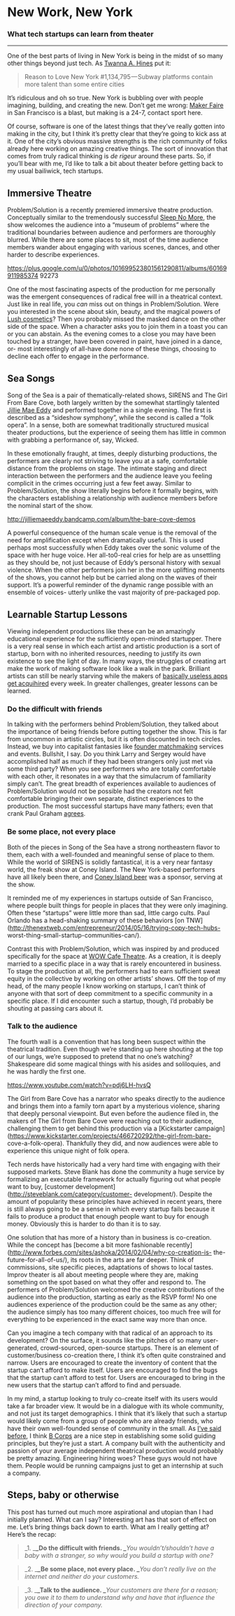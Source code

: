 # New Work, New York

### What tech startups can learn from theater

* * *

One of the best parts of living in New York is being in the midst of so many
other things beyond just tech. As [Twanna A.
Hines](https://twitter.com/funkybrownchick) put it:

> Reason to Love New York #1,134,795 — Subway platforms contain more talent
than some entire cities

It’s ridiculous and oh so true. New York is bubbling over with people
imagining, building, and creating the new. Don’t get me wrong: [Maker
Faire](http://makerfaire.com/) in San Francisco is a blast, but making is a
24-7, contact sport here.

Of course, software is one of the latest things that they’ve really gotten
into making in the city, but I think it’s pretty clear that they’re going to
kick ass at it. One of the city’s obvious massive strengths is the rich
community of folks already here working on amazing creative things. The sort
of innovation that comes from truly radical thinking is _de rigeur_ around
these parts. So, if you’ll bear with me, I’d like to talk a bit about theater
before getting back to my usual bailiwick, tech startups.

## Immersive Theatre

Problem/Solution is a recently premiered immersive theatre production.
Conceptually similar to the tremendously successful [Sleep No
More](http://sleepnomorenyc.com/#listen), the show welcomes the audience into
a “museum of problems” where the traditional boundaries between audience and
performers are thoroughly blurred. While there are some places to sit, most of
the time audience members wander about engaging with various scenes, dances,
and other harder to describe experiences.

https://plus.google.com/u/0/photos/101699523801561290811/albums/60169911985374
92273

One of the most fascinating aspects of the production for me personally was
the emergent consequences of radical free will in a theatrical context. Just
like in real life, you _can_ miss out on things in Problem/Solution. Were you
interested in the scene about skin, beauty, and the magical powers of [Lush
cosmetics](http://www.lush.com/)? Then you probably missed the masked dance on
the other side of the space. When a character asks you to join them in a toast
you can or you can abstain. As the evening comes to a close you may have been
touched by a stranger, have been covered in paint, have joined in a dance, or-
most interestingly of all-have done none of these things, choosing to decline
each offer to engage in the performance.

## Sea Songs

Song of the Sea is a pair of thematically-related shows, SIRENS and The Girl
From Bare Cove, both largely written by the somewhat startlingly talented
[Jillie Mae Eddy](http://jilliemae.com/) and performed together in a single
evening. The first is described as a “sideshow symphony”, while the second is
called a “folk opera”. In a sense, both are somewhat traditionally structured
musical theater productions, but the experience of seeing them has little in
common with grabbing a performance of, say, Wicked.

In these emotionally fraught, at times, deeply disturbing productions, the
performers are clearly not striving to leave you at a safe, comfortable
distance from the problems on stage. The intimate staging and direct
interaction between the performers and the audience leave you feeling
complicit in the crimes occurring just a few feet away. Similar to
Problem/Solution, the show literally begins before it formally begins, with
the characters establishing a relationship with audience members before the
nominal start of the show.

http://jilliemaeeddy.bandcamp.com/album/the-bare-cove-demos

A powerful consequence of the human scale venue is the removal of the need for
amplification except when dramatically useful. This is used perhaps most
successfully when Eddy takes over the sonic volume of the space with her huge
voice. Her all-to0-real cries for help are as unsettling as they should be,
not just because of Eddy’s personal history with sexual violence. When the
other performers join her in the more uplifting moments of the shows, you
cannot help but be carried along on the waves of their support. It’s a
powerful reminder of the dynamic range possible with an ensemble of voices-
utterly unlike the vast majority of pre-packaged pop.

## Learnable Startup Lessons

Viewing independent productions like these can be an amazingly educational
experience for the sufficiently open-minded startupper. There is a very real
sense in which each artist and artistic production is a sort of startup, born
with no inherited resources, needing to justify its own existence to see the
light of day. In many ways, the struggles of creating art make the work of
making software look like a walk in the park. Brilliant artists can still be
nearly starving while the makers of [basically useless apps get
acquihired](http://www.crunchbase.com/organization/summly) every week. In
greater challenges, greater lessons can be learned.

### Do the difficult with friends

In talking with the performers behind Problem/Solution, they talked about the
importance of being friends before putting together the show. This is far from
uncommon in artistic circles, but it is often discounted in tech circles.
Instead, we buy into capitalist fantasies like [founder
matchmaking](http://www.entrepreneur.com/article/226729) services and events.
Bullshit, I say. Do you think Larry and Sergey would have accomplished half as
much if they had been strangers only just met via some third party? When you
see performers who are totally comfortable with each other, it resonates in a
way that the simulacrum of familiarity simply can’t. The great breadth of
experiences available to audiences of Problem/Solution would not be possible
had the creators not felt comfortable bringing their own separate, distinct
experiences to the production. The most successful startups have many fathers;
even that crank Paul Graham
[agrees](http://www.paulgraham.com/startupmistakes.html).

### Be some place, not every place

Both of the pieces in Song of the Sea have a strong northeastern flavor to
them, each with a well-founded and meaningful sense of place to them. While
the world of SIRENS is solidly fantastical, it is a very near fantasy world,
the freak show at Coney Island. The New York-based performers have all likely
been there, and [Coney Island beer](http://coneyislandbeer.com/) was a
sponsor, serving at the show.

It reminded me of my experiences in startups outside of San Francisco, where
people built things for people in places that they were only imagining. Often
these “startups” were little more than sad, little cargo cults. Paul Orlando
has a head-shaking summary of these behaviors [on
TNW](http://thenextweb.com/entrepreneur/2014/05/16/trying-copy-tech-hubs-
worst-thing-small-startup-communities-can/).

Contrast this with Problem/Solution, which was inspired by and produced
specifically for the space at [WOW Cafe Theatre](http://www.wowcafe.org/). As
a creation, it is deeply married to a specific place in a way that is rarely
encountered in business. To stage the production at all, the performers had to
earn sufficient sweat equity in the collective by working on other artists’
shows. Off the top of my head, of the many people I know working on startups,
I can’t think of anyone with that sort of deep commitment to a specific
community in a specific place. If I did encounter such a startup, though, I’d
probably be shouting at passing cars about it.

### Talk to the audience

The fourth wall is a convention that has long been suspect within the
theatrical tradition. Even though we’re standing up here shouting at the top
of our lungs, we’re supposed to pretend that no one’s watching? Shakespeare
did some magical things with his asides and soliloquies, and he was hardly the
first one.

https://www.youtube.com/watch?v=pdj6LH-hvsQ

The Girl from Bare Cove has a narrator who speaks directly to the audience and
brings them into a family torn apart by a mysterious violence, sharing that
deeply personal viewpoint. But even before the audience filed in, the makers
of The Girl from Bare Cove were reaching out to their audience, challenging
them to get behind this production via a [Kickstarter
campaign](https://www.kickstarter.com/projects/466720292/the-girl-from-bare-
cove-a-folk-opera). Thankfully they did, and now audiences were able to
experience this unique night of folk opera.

Tech nerds have historically had a very hard time with engaging with their
supposed markets. Steve Blank has done the community a huge service by
formalizing an executable framework for actually figuring out what people want
to buy, [customer development](http://steveblank.com/category/customer-
development/). Despite the amount of popularity these principles have achieved
in recent years, there is still always going to be a sense in which every
startup fails because it fails to produce a product that enough people want to
buy for enough money. Obviously this is harder to do than it is to say.

One solution that has more of a history than in business is co-creation. While
the concept has [become a bit more fashionable
recently](http://www.forbes.com/sites/ashoka/2014/02/04/why-co-creation-is-
the-future-for-all-of-us/), its roots in the arts are far deeper. Think of
commissions, site specific pieces, adaptations of shows to local tastes.
Improv theater is all about meeting people where they are, making something on
the spot based on what they offer and respond to. The performers of
Problem/Solution welcomed the creative contributions of the audience into the
production, starting as early as the RSVP form! No one audiences experience of
the production could be the same as any other; the audience simply has too
many different choices, too much free will for everything to be experienced in
the exact same way more than once.

Can you imagine a tech company with that radical of an approach to its
development? On the surface, it sounds like the pitches of so many user-
generated, crowd-sourced, open-source startups. There is an element of
customer/business co-creation there, I think it’s often quite constrained and
narrow. Users are encouraged to create the inventory of content that the
startup can’t afford to make itself. Users are encouraged to find the bugs
that the startup can’t afford to test for. Users are encouraged to bring in
the new users that the startup can’t afford to find and persuade.

In my mind, a startup looking to truly co-create itself with its users would
take a far broader view. It would be in a dialogue with its whole community,
and not just its target demographics. I think that it’s likely that such a
startup would likely come from a group of people who are already friends, who
have their own well-founded sense of community in the small. As [I’ve said
before](https://medium.com/@jeffksmithjr/40bf118a2845), I think [B
Corps](https://www.bcorporation.net/) are a nice step in establishing some
solid guiding principles, but they’re just a start. A company built with the
authenticity and passion of your average independent theatrical production
would probably be pretty amazing. Engineering hiring woes? These guys would
not have them. People would be running campaigns just to get an internship at
such a company.

## Steps, baby or otherwise

This post has turned out much more aspirational and utopian than I had
initially planned. What can I say? Interesting art has that sort of effect on
me. Let’s bring things back down to earth. What am I really getting at? Here’s
the recap:

> _1\. _**_Do the difficult with friends. _**_You wouldn’t/shouldn’t have a
baby with a stranger, so why would you build a startup with one?_

> _2\. _**_Be some place, not every place. _**_You don’t really live on the
internet and neither do your customers._

> _3\. _**_Talk to the audience. _**_Your customers are there for a reason;
you owe it to them to understand why and have that influence the direction of
your company._
